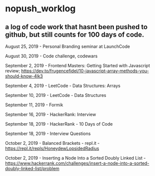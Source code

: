 # nopush_worklog
## a log of code work that hasnt been pushed to github, but still counts for 100 days of code.

August 25, 2019 - Personal Branding seminar at LaunchCode

August 30, 2019 - Code challenge, codewars

September 2, 2019 - Frontend Masters: Getting Started with Javascript review; https://dev.to/frugencefidel/10-javascript-array-methods-you-should-know-4lk3

September 4, 2019 - LeetCode - Data Structures: Arrays

September 10, 2019 - LeetCode - Data Structures

September 11, 2019 - Formik

September 16, 2019 - HackerRank: Interview 

September 18, 2019 - HackerRank - 10 Days of Code

September 18, 2019 - Interview Questions

October 2, 2019 - Balanced Brackets - repl.it - https://repl.it/repls/HoneydewLopsidedRadius

October 2, 2019 - Inserting a Node Into a Sorted Doubly Linked List - https://www.hackerrank.com/challenges/insert-a-node-into-a-sorted-doubly-linked-list/problem

